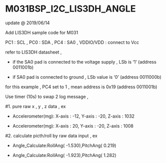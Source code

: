 # M031BSP_I2C_LIS3DH_ANGLE

update @ 2019/06/14

Add LIS3DH sample code for M031

PC1 : SCL , PC0 : SDA , PC4 : SA0 , VDDIO/VDD : connect to Vcc

refer to LIS3DH datasheet , 

- if the SA0 pad is connected to the voltage supply , LSb is ‘1’ (address 0011001b)

- if SA0 pad is connected to ground , LSb value is ‘0’ (address 0011000b)

for this example , PC4 set to 1 , mean address is 0x19 (address 0011001b)

Use timer (10s) to swap 2 log message , 

#1. pure raw x , y , z data , ex

- Accelerometer(mg):     X-axis :   -12,  Y-axis :   -20,   Z-axis :   1032

- Accelerometer(mg):     X-axis :    20,  Y-axis :   -20,   Z-axis :   1008

#2. calculate picth/roll by raw data input , ex

- Angle_Calculate:RollAng(    -1.530),PitchAng(     0.219)

- Angle_Calculate:RollAng(    -1.923),PitchAng(     1.282)


